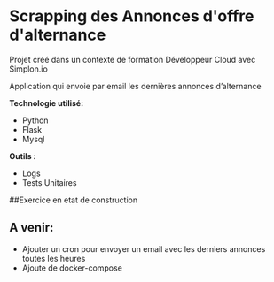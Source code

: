 # Scrapping des Annonces d'offre d'alternance
Projet créé dans un contexte de formation Développeur Cloud avec Simplon.io

Application qui envoie par email les dernières annonces d’alternance

**Technologie utilisé:**

* Python
* Flask
* Mysql


**Outils :**
* Logs 
* Tests Unitaires

##Exercice en etat de construction

## A venir:
* Ajouter un cron pour envoyer un email avec les derniers annonces toutes les heures
* Ajoute de docker-compose
